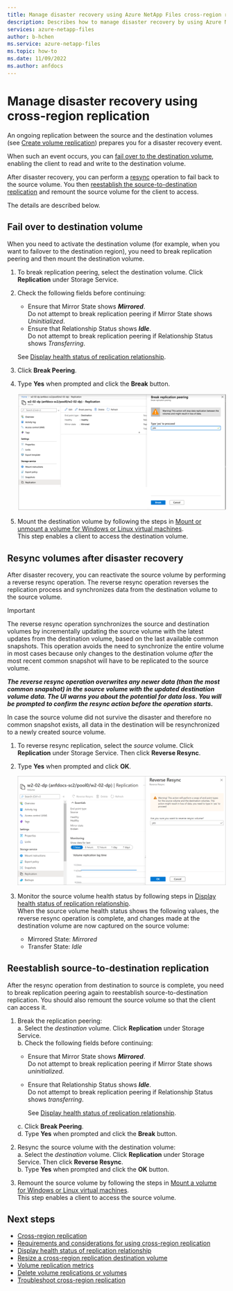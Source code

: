 ```yaml
---
title: Manage disaster recovery using Azure NetApp Files cross-region replication | Microsoft Docs
description: Describes how to manage disaster recovery by using Azure NetApp Files cross-region replication.
services: azure-netapp-files
author: b-hchen
ms.service: azure-netapp-files
ms.topic: how-to
ms.date: 11/09/2022
ms.author: anfdocs
---
```

# Manage disaster recovery using cross-region replication 

An ongoing replication between the source and the destination volumes (see [Create volume replication](cross-region-replication-create-peering.md)) prepares you for a disaster recovery event. 

When such an event occurs, you can [fail over to the destination volume](#fail-over-to-destination-volume), enabling the client to read and write to the destination volume. 

After disaster recovery, you can perform a [resync](#resync-replication) operation to fail back to the source volume. You then [reestablish the source-to-destination replication](#reestablish-source-to-destination-replication) and remount the source volume for the client to access. 

The details are described below. 

## Fail over to destination volume

When you need to activate the destination volume (for example, when you want to failover to the destination region), you need to break replication peering and then mount the destination volume.  

1. To break replication peering, select the destination volume. Click **Replication** under Storage Service.  

2.	Check the following fields before continuing:  
    * Ensure that Mirror State shows ***Mirrored***.   
        Do not attempt to break replication peering if Mirror State shows *Uninitialized*.
    * Ensure that Relationship Status shows ***Idle***.   
        Do not attempt to break replication peering if Relationship Status shows *Transferring*.   

    See [Display health status of replication relationship](cross-region-replication-display-health-status.md). 

3.	Click **Break Peering**.  

4.	Type **Yes** when prompted and click the **Break** button. 

    ![Break replication peering](./media/shared/cross-region-replication-break-replication-peering.png)

5.	Mount the destination volume by following the steps in [Mount or unmount a volume for Windows or Linux virtual machines](azure-netapp-files-mount-unmount-volumes-for-virtual-machines.md).   
    This step enables a client to access the destination volume.

## <a name="resync-replication"></a>Resync volumes after disaster recovery

After disaster recovery, you can reactivate the source volume by performing a reverse resync operation.  The reverse resync operation reverses the replication process and synchronizes data from the destination volume to the source volume.  

> [!IMPORTANT] 
> The reverse resync operation synchronizes the source and destination volumes by incrementally updating the source volume with the latest updates from the destination volume, based on the last available common snapshots. This operation avoids the need to synchronize the entire volume in most cases because only changes to the destination volume *after* the most recent common snapshot will have to be replicated to the source volume.  
> 
> ***The reverse resync operation overwrites any newer data (than the most common snapshot) in the source volume with the updated destination volume data. The UI warns you about the potential for data loss. You will be prompted to confirm the resync action before the operation starts.***  
> 
> In case the source volume did not survive the disaster and therefore no common snapshot exists, all data in the destination will be resynchronized to a newly created source volume.


1. To reverse resync replication, select the *source* volume. Click **Replication** under Storage Service. Then click **Reverse Resync**.  

2. Type **Yes** when prompted and click **OK**. 
 
    ![Resync replication](./media/cross-region-replication-manage-disaster-recovery/cross-region-replication-resync-replication.png)

3. Monitor the source volume health status by following steps in [Display health status of replication relationship](cross-region-replication-display-health-status.md).   
    When the source volume health status shows the following values, the reverse resync operation is complete, and changes made at the destination volume are now captured on the source volume:   

    * Mirrored State: *Mirrored*  
    * Transfer State: *Idle*  

## Reestablish source-to-destination replication

After the resync operation from destination to source is complete, you need to break replication peering again to reestablish source-to-destination replication. You should also remount the source volume so that the client can access it.  

1. Break the replication peering:  
    a. Select the *destination* volume. Click **Replication** under Storage Service.  
    b. Check the following fields before continuing:   
    * Ensure that Mirror State shows ***Mirrored***.   
    Do not attempt to break replication peering if Mirror State shows *uninitialized*.  
    * Ensure that Relationship Status shows ***Idle***.   
    Do not attempt to break replication peering if Relationship Status shows *transferring*.    

        See [Display health status of replication relationship](cross-region-replication-display-health-status.md). 

    c. Click **Break Peering**.   
    d. Type **Yes** when prompted and click the **Break** button.  

2. Resync the source volume with the destination volume:  
    a. Select the *destination* volume. Click **Replication** under Storage Service. Then click **Reverse Resync**.   
    b. Type **Yes** when prompted and click the **OK** button.

3. Remount the source volume by following the steps in [Mount a volume for Windows or Linux virtual machines](azure-netapp-files-mount-unmount-volumes-for-virtual-machines.md).  
    This step enables a client to access the source volume.

## Next steps  

* [Cross-region replication](cross-region-replication-introduction.md)
* [Requirements and considerations for using cross-region replication](cross-region-replication-requirements-considerations.md)
* [Display health status of replication relationship](cross-region-replication-display-health-status.md)
* [Resize a cross-region replication destination volume](azure-netapp-files-resize-capacity-pools-or-volumes.md#resize-a-cross-region-replication-destination-volume)
* [Volume replication metrics](azure-netapp-files-metrics.md#replication)
* [Delete volume replications or volumes](cross-region-replication-delete.md)
* [Troubleshoot cross-region replication](troubleshoot-cross-region-replication.md)
